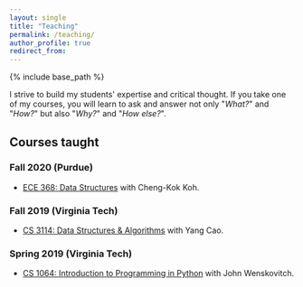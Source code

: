 ```yaml
---
layout: single
title: "Teaching"
permalink: /teaching/
author_profile: true
redirect_from:
---
```


{% include base_path %}

I strive to build my students' expertise and critical thought.
If you take one of my courses, you will learn to ask and answer not only "*What?*" and "*How?*" but also "*Why?*" and "*How else?*".

## Courses taught

### Fall 2020 (Purdue)

- [ECE 368: Data Structures](https://engineering.purdue.edu/ECE/Academics/Undergraduates/UGO/CourseInfo/courseInfo?courseid=542&show=true&type=undergrad) with Cheng-Kok Koh.

### Fall 2019 (Virginia Tech)

- [CS 3114: Data Structures & Algorithms](https://cs.vt.edu/Undergraduate/courses/CS3114.html) with Yang Cao.

### Spring 2019 (Virginia Tech)

- [CS 1064: Introduction to Programming in Python](https://cs.vt.edu/Undergraduate/courses/CS1064.html) with John Wenskovitch.